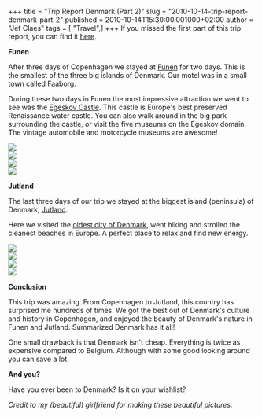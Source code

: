 +++
title = "Trip Report Denmark (Part 2)"
slug = "2010-10-14-trip-report-denmark-part-2"
published = 2010-10-14T15:30:00.001000+02:00
author = "Jef Claes"
tags = [ "Travel",]
+++
If you missed the first part of this trip report, you can find it
[here](http://jclaes.blogspot.com/2010/10/trip-report-denmark-part-1.html).  
  
<span style="font-weight:bold;">Funen</span>  
  
After three days of Copenhagen we stayed at
[Funen](http://en.wikipedia.org/wiki/Funen) for two days. This is the
smallest of the three big islands of Denmark. Our motel was in a small
town called Faaborg.  
  
During these two days in Funen the most impressive attraction we went to
see was the [Egeskov
Castle](http://en.wikipedia.org/wiki/Egeskov_Castle). This castle is
Europe's best preserved Renaissance water castle. You can also walk
around in the big park surrounding the castle, or visit the five museums
on the Egeskov domain. The vintage automobile and motorcycle museums are
awesome!  
  
[![](/post/images/thumbnails/2010-10-14-trip-report-denmark-part-2-Faaborg_068.JPG)](/post/images/2010-10-14-trip-report-denmark-part-2-Faaborg_068.JPG)  
[![](/post/images/thumbnails/2010-10-14-trip-report-denmark-part-2-Faaborg_103.JPG)](/post/images/2010-10-14-trip-report-denmark-part-2-Faaborg_103.JPG)  
[![](/post/images/thumbnails/2010-10-14-trip-report-denmark-part-2-Faaborg_111.JPG)](/post/images/2010-10-14-trip-report-denmark-part-2-Faaborg_111.JPG)  
[![](/post/images/thumbnails/2010-10-14-trip-report-denmark-part-2-Faaborg_112.JPG)](/post/images/2010-10-14-trip-report-denmark-part-2-Faaborg_112.JPG)  
  
<span style="font-weight:bold;">Jutland</span>  
  
The last three days of our trip we stayed at the biggest island
(peninsula) of Denmark,
[Jutland](http://en.wikipedia.org/wiki/Jutland).  
  
Here we visited the [oldest city of
Denmark](http://en.wikipedia.org/wiki/Ribe), went hiking and strolled
the cleanest beaches in Europe. A perfect place to relax and find new
energy.  
  
[![](/post/images/thumbnails/2010-10-14-trip-report-denmark-part-2-Blaavand_020.jpg)](/post/images/2010-10-14-trip-report-denmark-part-2-Blaavand_020.jpg)  
[![](/post/images/thumbnails/2010-10-14-trip-report-denmark-part-2-Blaavand_036.jpg)](/post/images/2010-10-14-trip-report-denmark-part-2-Blaavand_036.jpg)  
[![](/post/images/thumbnails/2010-10-14-trip-report-denmark-part-2-Blaavand_066.JPG)](/post/images/2010-10-14-trip-report-denmark-part-2-Blaavand_066.JPG)  
[![](/post/images/thumbnails/2010-10-14-trip-report-denmark-part-2-Blaavand_143.JPG)](/post/images/2010-10-14-trip-report-denmark-part-2-Blaavand_143.JPG)  
  
<span style="font-weight:bold;">Conclusion</span>  
  
This trip was amazing. From Copenhagen to Jutland, this country has
surprised me hundreds of times. We got the best out of Denmark's culture
and history in Copenhagen, and enjoyed the beauty of Denmark's nature in
Funen and Jutland. Summarized Denmark has it all!  
  
One small drawback is that Denmark isn't cheap. Everything is twice as
expensive compared to Belgium. Although with some good looking around
you can save a lot.  
  
<span style="font-weight:bold;">And you?</span>  
  
Have you ever been to Denmark? Is it on your wishlist?  
  
  
<span style="font-style:italic;">Credit to my (beautiful) girlfriend for
making these beautiful pictures.</span>
